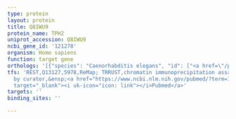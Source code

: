 ```yaml
---
type: protein
layout: protein
title: Q8IWU9
protein_name: TPH2
uniprot_accession: Q8IWU9
ncbi_gene_id: '121278'
organism: Homo sapiens
function: target gene
orthologs: '[{"species": "Caenorhabditis elegans", "id": ["<a href=\"/protein/g5eed8\">G5EED8</a>"]}, {"species": "Mus musculus", "id": ["<a href=\"/protein/q8cgv2\">Q8CGV2</a>"]}, {"species": "Rattus norvegicus", "id": ["Q8CGU9"]}]'
tfs: 'REST,Q13127,5978,ReMap; TRRUST,chromatin immunoprecipitation assay; inferred
  by curator,&ensp;<a href="https://www.ncbi.nlm.nih.gov/pubmed/?term=17613521%5Buid%5D+OR+29126285%5Buid%5D+OR+29087512%5Buid%5D"
  target="_blank"><i uk-icon="icon: link"></i>Pubmed</a>'
targets: ''
binding_sites: ''

---
```

